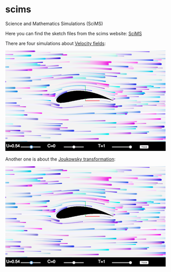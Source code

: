 # scims
Science and Mathematics Simulations (SciMS)

Here you can find the sketch files from the scims website: [SciMS](https://teaching.smp.uq.edu.au/scims/index.html)

There are four simulations about [Velocity fields](https://teaching.smp.uq.edu.au/scims/Adv_calculus/Velocity_field.html):

![alt tag](https://github.com/carlosponcecampuzano/scims/blob/master/complexanalysis/pic_joukairfoil.png)

Another one is about the [Joukowsky transformation](https://teaching.smp.uq.edu.au/scims/Complex_analysis/JoukowskyAirfoil.html):

![alt tag](https://github.com/carlosponcecampuzano/scims/blob/master/complexanalysis/pic_joukairfoil.png)
